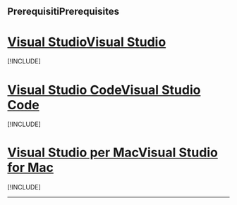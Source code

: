 ## <a name="prerequisites"></a><span data-ttu-id="6b702-101">Prerequisiti</span><span class="sxs-lookup"><span data-stu-id="6b702-101">Prerequisites</span></span>

# <a name="visual-studiotabvisual-studio"></a>[<span data-ttu-id="6b702-102">Visual Studio</span><span class="sxs-lookup"><span data-stu-id="6b702-102">Visual Studio</span></span>](#tab/visual-studio)

[!INCLUDE[](~/includes/net-core-prereqs-vs-3.0.md)]

# <a name="visual-studio-codetabvisual-studio-code"></a>[<span data-ttu-id="6b702-103">Visual Studio Code</span><span class="sxs-lookup"><span data-stu-id="6b702-103">Visual Studio Code</span></span>](#tab/visual-studio-code)

[!INCLUDE[](~/includes/net-core-prereqs-vsc-3.0.md)]

# <a name="visual-studio-for-mactabvisual-studio-mac"></a>[<span data-ttu-id="6b702-104">Visual Studio per Mac</span><span class="sxs-lookup"><span data-stu-id="6b702-104">Visual Studio for Mac</span></span>](#tab/visual-studio-mac)

[!INCLUDE[](~/includes/net-core-prereqs-mac-3.0.md)]

---